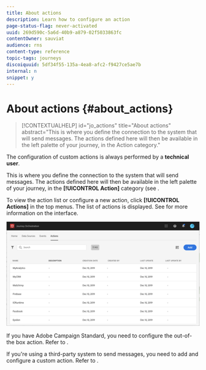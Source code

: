 ```yaml
---
title: About actions
description: Learn how to configure an action
page-status-flag: never-activated
uuid: 269d590c-5a6d-40b9-a879-02f5033863fc
contentOwner: sauviat
audience: rns
content-type: reference
topic-tags: journeys
discoiquuid: 5df34f55-135a-4ea8-afc2-f9427ce5ae7b
internal: n
snippet: y
---
```


# About actions {#about_actions}

>[!CONTEXTUALHELP]
>id="jo_actions"
>title="About actions"
>abstract="This is where you define the connection to the system that will send messages. The actions defined here will then be available in the left palette of your journey, in the Action category."

The configuration of custom actions is always performed by a **technical user**.

This is where you define the connection to the system that will send messages. The actions defined here will then be available in the left palette of your journey, in the **[!UICONTROL Action]** category (see [](../building-journeys/about-action-activities.md).

To view the action list or configure a new action, click **[!UICONTROL Actions]** in the top menus. The list of actions is displayed. See [](../about/user-interface.md) for more information on the interface.

![](../assets/custom1.png)

If you have Adobe Campaign Standard, you need to configure the out-of-the box action. Refer to [](../action/working-with-adobe-campaign.md).

If you're using a third-party system to send messages, you need to add and configure a custom action. Refer to [](../action/about-custom-action-configuration.md).

